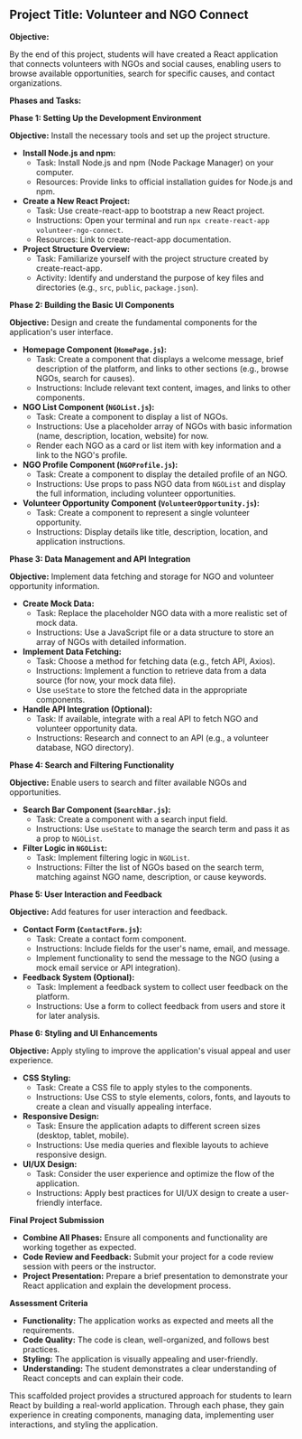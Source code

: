 ## Project Title: Volunteer and NGO Connect

**Objective:**

By the end of this project, students will have created a React application that connects volunteers with NGOs and social causes, enabling users to browse available opportunities, search for specific causes, and contact organizations.

**Phases and Tasks:**

**Phase 1: Setting Up the Development Environment**

**Objective:** Install the necessary tools and set up the project structure.

* **Install Node.js and npm:**
    * Task: Install Node.js and npm (Node Package Manager) on your computer.
    * Resources: Provide links to official installation guides for Node.js and npm.
* **Create a New React Project:**
    * Task: Use create-react-app to bootstrap a new React project.
    * Instructions: Open your terminal and run `npx create-react-app volunteer-ngo-connect`.
    * Resources: Link to create-react-app documentation.
* **Project Structure Overview:**
    * Task: Familiarize yourself with the project structure created by create-react-app.
    * Activity: Identify and understand the purpose of key files and directories (e.g., `src`, `public`, `package.json`).

**Phase 2: Building the Basic UI Components**

**Objective:** Design and create the fundamental components for the application's user interface.

* **Homepage Component (`HomePage.js`):**
    * Task: Create a component that displays a welcome message, brief description of the platform, and links to other sections (e.g., browse NGOs, search for causes).
    * Instructions: Include relevant text content, images, and links to other components.
* **NGO List Component (`NGOList.js`):**
    * Task: Create a component to display a list of NGOs.
    * Instructions: Use a placeholder array of NGOs with basic information (name, description, location, website) for now.
    * Render each NGO as a card or list item with key information and a link to the NGO's profile.
* **NGO Profile Component (`NGOProfile.js`):**
    * Task: Create a component to display the detailed profile of an NGO.
    * Instructions: Use props to pass NGO data from `NGOList` and display the full information, including volunteer opportunities.
* **Volunteer Opportunity Component (`VolunteerOpportunity.js`):**
    * Task: Create a component to represent a single volunteer opportunity.
    * Instructions: Display details like title, description, location, and application instructions.

**Phase 3: Data Management and API Integration**

**Objective:** Implement data fetching and storage for NGO and volunteer opportunity information.

* **Create Mock Data:**
    * Task: Replace the placeholder NGO data with a more realistic set of mock data.
    * Instructions: Use a JavaScript file or a data structure to store an array of NGOs with detailed information.
* **Implement Data Fetching:**
    * Task: Choose a method for fetching data (e.g., fetch API, Axios).
    * Instructions: Implement a function to retrieve data from a data source (for now, your mock data file).
    * Use `useState` to store the fetched data in the appropriate components.
* **Handle API Integration (Optional):**
    * Task: If available, integrate with a real API to fetch NGO and volunteer opportunity data.
    * Instructions: Research and connect to an API (e.g., a volunteer database, NGO directory).

**Phase 4: Search and Filtering Functionality**

**Objective:** Enable users to search and filter available NGOs and opportunities.

* **Search Bar Component (`SearchBar.js`):**
    * Task: Create a component with a search input field.
    * Instructions: Use `useState` to manage the search term and pass it as a prop to `NGOList`.
* **Filter Logic in `NGOList`:**
    * Task: Implement filtering logic in `NGOList`.
    * Instructions: Filter the list of NGOs based on the search term, matching against NGO name, description, or cause keywords.

**Phase 5: User Interaction and Feedback**

**Objective:** Add features for user interaction and feedback.

* **Contact Form (`ContactForm.js`):**
    * Task: Create a contact form component.
    * Instructions: Include fields for the user's name, email, and message.
    * Implement functionality to send the message to the NGO (using a mock email service or API integration).
* **Feedback System (Optional):**
    * Task: Implement a feedback system to collect user feedback on the platform.
    * Instructions: Use a form to collect feedback from users and store it for later analysis.

**Phase 6: Styling and UI Enhancements**

**Objective:** Apply styling to improve the application's visual appeal and user experience.

* **CSS Styling:**
    * Task: Create a CSS file to apply styles to the components.
    * Instructions: Use CSS to style elements, colors, fonts, and layouts to create a clean and visually appealing interface.
* **Responsive Design:**
    * Task: Ensure the application adapts to different screen sizes (desktop, tablet, mobile).
    * Instructions: Use media queries and flexible layouts to achieve responsive design.
* **UI/UX Design:**
    * Task: Consider the user experience and optimize the flow of the application.
    * Instructions: Apply best practices for UI/UX design to create a user-friendly interface.

**Final Project Submission**

* **Combine All Phases:** Ensure all components and functionality are working together as expected.
* **Code Review and Feedback:** Submit your project for a code review session with peers or the instructor.
* **Project Presentation:** Prepare a brief presentation to demonstrate your React application and explain the development process.

**Assessment Criteria**

* **Functionality:** The application works as expected and meets all the requirements.
* **Code Quality:** The code is clean, well-organized, and follows best practices.
* **Styling:** The application is visually appealing and user-friendly.
* **Understanding:** The student demonstrates a clear understanding of React concepts and can explain their code.

This scaffolded project provides a structured approach for students to learn React by building a real-world application. Through each phase, they gain experience in creating components, managing data, implementing user interactions, and styling the application.
